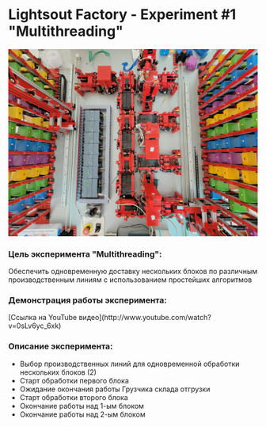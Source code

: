 # Lightsout Factory - Experiment #1 "Multithreading"

![Factory Image](./misc/factory.jpg)

<h3><b>Цель эксперимента "Multithreading":</b></h3>
Обеспечить одновременную доставку нескольких блоков по различным производственным линиям с использованием простейших алгоритмов

<br>

<h3><b>Демонстрация работы эксперимента:</b></h3>
[Ссылка на YouTube видео](http://www.youtube.com/watch?v=0sLv6yc_6xk)

<br>

<h3><b>Описание эксперимента:</b></h3>
<ul>
  <li>Выбор производственных линий для одновременной обработки нескольких блоков (2)</li>
  <li>Старт обработки первого блока</li>
  <li>Ожидание окончания работы Грузчика склада отгрузки</li>
  <li>Старт обработки второго блока</li>
  <li>Окончание работы над 1-ым блоком</li>
  <li>Окончание работы над 2-ым блоком</li>
</ul>

